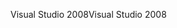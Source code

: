 <span data-ttu-id="0bfac-101">Visual Studio 2008</span><span class="sxs-lookup"><span data-stu-id="0bfac-101">Visual Studio 2008</span></span>